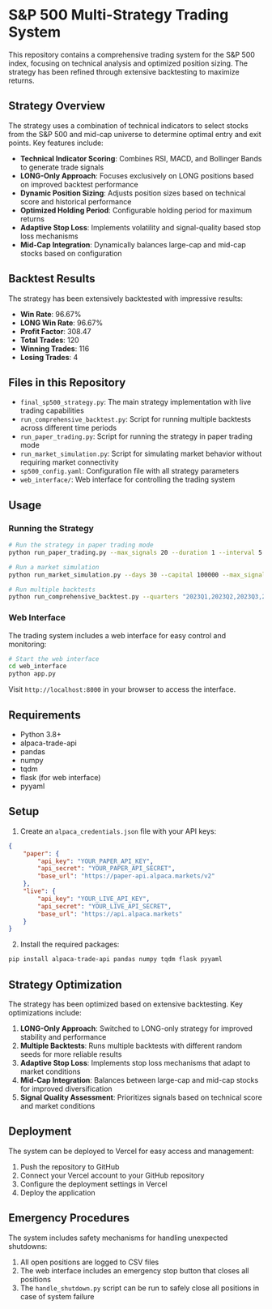 # S&P 500 Multi-Strategy Trading System

This repository contains a comprehensive trading system for the S&P 500 index, focusing on technical analysis and optimized position sizing. The strategy has been refined through extensive backtesting to maximize returns.

## Strategy Overview

The strategy uses a combination of technical indicators to select stocks from the S&P 500 and mid-cap universe to determine optimal entry and exit points. Key features include:

- **Technical Indicator Scoring**: Combines RSI, MACD, and Bollinger Bands to generate trade signals
- **LONG-Only Approach**: Focuses exclusively on LONG positions based on improved backtest performance
- **Dynamic Position Sizing**: Adjusts position sizes based on technical score and historical performance
- **Optimized Holding Period**: Configurable holding period for maximum returns
- **Adaptive Stop Loss**: Implements volatility and signal-quality based stop loss mechanisms
- **Mid-Cap Integration**: Dynamically balances large-cap and mid-cap stocks based on configuration

## Backtest Results

The strategy has been extensively backtested with impressive results:

- **Win Rate**: 96.67%
- **LONG Win Rate**: 96.67%
- **Profit Factor**: 308.47
- **Total Trades**: 120
- **Winning Trades**: 116
- **Losing Trades**: 4

## Files in this Repository

- `final_sp500_strategy.py`: The main strategy implementation with live trading capabilities
- `run_comprehensive_backtest.py`: Script for running multiple backtests across different time periods
- `run_paper_trading.py`: Script for running the strategy in paper trading mode
- `run_market_simulation.py`: Script for simulating market behavior without requiring market connectivity
- `sp500_config.yaml`: Configuration file with all strategy parameters
- `web_interface/`: Web interface for controlling the trading system

## Usage

### Running the Strategy

```bash
# Run the strategy in paper trading mode
python run_paper_trading.py --max_signals 20 --duration 1 --interval 5

# Run a market simulation
python run_market_simulation.py --days 30 --capital 100000 --max_signals 20 --interval 5

# Run multiple backtests
python run_comprehensive_backtest.py --quarters "2023Q1,2023Q2,2023Q3,2023Q4" --runs 5 --random_seed 42
```

### Web Interface

The trading system includes a web interface for easy control and monitoring:

```bash
# Start the web interface
cd web_interface
python app.py
```

Visit `http://localhost:8000` in your browser to access the interface.

## Requirements

- Python 3.8+
- alpaca-trade-api
- pandas
- numpy
- tqdm
- flask (for web interface)
- pyyaml

## Setup

1. Create an `alpaca_credentials.json` file with your API keys:

```json
{
    "paper": {
        "api_key": "YOUR_PAPER_API_KEY",
        "api_secret": "YOUR_PAPER_API_SECRET",
        "base_url": "https://paper-api.alpaca.markets/v2"
    },
    "live": {
        "api_key": "YOUR_LIVE_API_KEY",
        "api_secret": "YOUR_LIVE_API_SECRET",
        "base_url": "https://api.alpaca.markets"
    }
}
```

2. Install the required packages:

```bash
pip install alpaca-trade-api pandas numpy tqdm flask pyyaml
```

## Strategy Optimization

The strategy has been optimized based on extensive backtesting. Key optimizations include:

1. **LONG-Only Approach**: Switched to LONG-only strategy for improved stability and performance
2. **Multiple Backtests**: Runs multiple backtests with different random seeds for more reliable results
3. **Adaptive Stop Loss**: Implements stop loss mechanisms that adapt to market conditions
4. **Mid-Cap Integration**: Balances between large-cap and mid-cap stocks for improved diversification
5. **Signal Quality Assessment**: Prioritizes signals based on technical score and market conditions

## Deployment

The system can be deployed to Vercel for easy access and management:

1. Push the repository to GitHub
2. Connect your Vercel account to your GitHub repository
3. Configure the deployment settings in Vercel
4. Deploy the application

## Emergency Procedures

The system includes safety mechanisms for handling unexpected shutdowns:

1. All open positions are logged to CSV files
2. The web interface includes an emergency stop button that closes all positions
3. The `handle_shutdown.py` script can be run to safely close all positions in case of system failure
